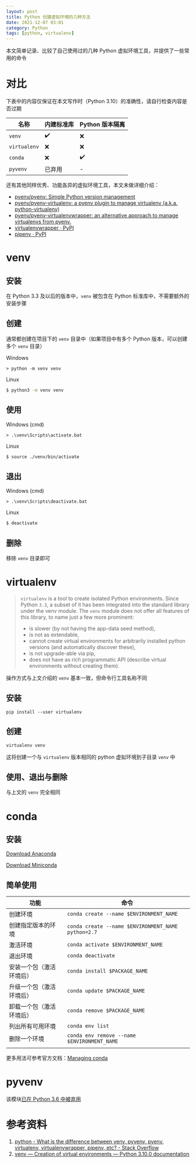 ```yaml
---
layout: post
title: Python 创建虚拟环境的几种方法
date: 2021-12-07 03:01
category: Python
tags: [python, virtualenv]
---
```


本文简单记录、比较了自己使用过的几种 Python 虚拟环境工具，并提供了一些常用的命令

# 对比

下表中的内容仅保证在本文写作时（Python 3.10）的准确性，请自行检查内容是否过期

| 名称         | 内建标准库 | Python 版本隔离 |
| ------------ | ---------- | --------------- |
| `venv`       | ✔️          | ❌               |
| `virtualenv` | ❌          | ❌               |
| `conda`      | ❌          | ✔️               |
| `pyvenv`     | 已弃用     | -               |

 <!--         | `pipenv`   | ❌               |  | --> 

还有其他同样优秀、功能各异的虚拟环境工具，本文未做详细介绍：
- [pyenv/pyenv: Simple Python version management](https://github.com/pyenv/pyenv)
- [pyenv/pyenv-virtualenv: a pyenv plugin to manage virtualenv (a.k.a. python-virtualenv)](https://github.com/pyenv/pyenv-virtualenv)
- [pyenv/pyenv-virtualenvwrapper: an alternative approach to manage virtualenvs from pyenv.](https://github.com/pyenv/pyenv-virtualenvwrapper)
- [virtualenvwrapper · PyPI](https://pypi.org/project/virtualenvwrapper/#history)
- [pipenv · PyPI](https://pypi.org/project/pipenv/)

# venv

## 安装

在 Python 3.3 及以后的版本中，`venv` 被包含在 Python 标准库中，不需要额外的安装步骤

## 创建

通常都创建在项目下的 `venv` 目录中（如果项目中有多个 Python 版本，可以创建多个 `venv` 目录）

Windows
```shell
> python -m venv venv
```

Linux
```bash
$ python3 -m venv venv
```

## 使用

Windows (cmd)
```shell
> .\venv\Scripts\activate.bat
```

Linux
```bash
$ source ./venv/bin/activate
```

## 退出

Windows (cmd)
```shell
> .\venv\Scripts\deactivate.bat
```

Linux
```bash
$ deactivate
```

## 删除

移除 `venv` 目录即可

# virtualenv

> `virtualenv` is a tool to create isolated Python environments. Since Python `3.3`, a subset of it has been integrated into the standard library under the venv module. The `venv` module does not offer all features of this library, to name just a few more prominent:
> - is slower (by not having the app-data seed method),
> - is not as extendable,
> - cannot create virtual environments for arbitrarily installed python versions (and automatically discover these),
> - is not upgrade-able via pip,
> - does not have as rich programmatic API (describe virtual environments without creating them).

操作方式与上文介绍的 `venv` 基本一致，但命令行工具名称不同

## 安装

```shell
pip install --user virtualenv
```

## 创建

```shell
virtualenv venv
```

这将创建一个与 `virtualenv` 版本相同的 python 虚拟环境到子目录 `venv` 中

## 使用、退出与删除

与上文的 `venv` 完全相同

# conda

## 安装

[Download Anaconda](https://www.anaconda.com/products/individual)

[Download Miniconda](https://docs.conda.io/en/latest/miniconda.html)

## 简单使用

| 功能                     | 命令                                               |
| ------------------------ | -------------------------------------------------- |
| 创建环境                 | `conda create --name $ENVIRONMENT_NAME`            |
| 创建指定版本的环境       | `conda create --name $ENVIRONMENT_NAME python=2.7` |
| 激活环境                 | `conda activate $ENVIRONMENT_NAME`                 |
| 退出环境                 | `conda deactivate`                                 |
| 安装一个包（激活环境后） | `conda install $PACKAGE_NAME`                      |
| 升级一个包（激活环境后） | `conda update $PACKAGE_NAME`                       |
| 卸载一个包（激活环境后） | `conda remove $PACKAGE_NAME`                       |
| 列出所有可用环境         | `conda env list`                                   |
| 删除一个环境             | `conda env remove --name $ENVIRONMENT_NAME`        |
|                          |

更多用法可参考官方文档：[Managing conda](https://docs.conda.io/projects/conda/en/latest/user-guide/tasks/manage-conda.html)

# pyvenv

该模块[已在 Python 3.6 中被弃用](https://docs.python.org/dev/whatsnew/3.6.html#id8)

# 参考资料
1. [python - What is the difference between venv, pyvenv, pyenv, virtualenv, virtualenvwrapper, pipenv, etc? - Stack Overflow](https://stackoverflow.com/questions/41573587/what-is-the-difference-between-venv-pyvenv-pyenv-virtualenv-virtualenvwrappe/47559925)
1. [venv — Creation of virtual environments — Python 3.10.0 documentation](https://docs.python.org/3/library/venv.html)